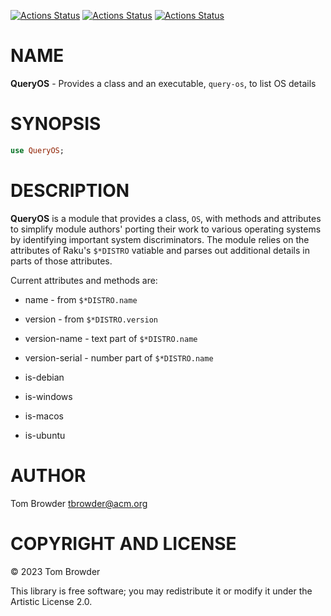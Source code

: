 [![Actions Status](https://github.com/tbrowder/QueryOS/actions/workflows/linux.yml/badge.svg)](https://github.com/tbrowder/QueryOS/actions) [![Actions Status](https://github.com/tbrowder/QueryOS/actions/workflows/macos.yml/badge.svg)](https://github.com/tbrowder/QueryOS/actions) [![Actions Status](https://github.com/tbrowder/QueryOS/actions/workflows/windows.yml/badge.svg)](https://github.com/tbrowder/QueryOS/actions)

NAME
====

**QueryOS** - Provides a class and an executable, `query-os`, to list OS details

SYNOPSIS
========

```raku
use QueryOS;
```

DESCRIPTION
===========

**QueryOS** is a module that provides a class, `OS`, with methods and attributes to simplify module authors' porting their work to various operating systems by identifying important system discriminators. The module relies on the attributes of Raku's `$*DISTRO` vatiable and parses out additional details in parts of those attributes.

Current attributes and methods are:

  * name - from `$*DISTRO.name`

  * version - from `$*DISTRO.version`

  * version-name - text part of `$*DISTRO.name`

  * version-serial - number part of `$*DISTRO.name`

  * is-debian

  * is-windows

  * is-macos

  * is-ubuntu

AUTHOR
======

Tom Browder <tbrowder@acm.org>

COPYRIGHT AND LICENSE
=====================

© 2023 Tom Browder

This library is free software; you may redistribute it or modify it under the Artistic License 2.0.

